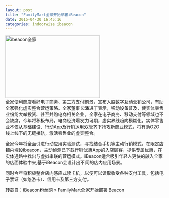 ```yaml
---
layout: post
title: "FamilyMart全家开始部署iBeacon"
date: 2015-04-30 16:45:16
categories: indoorwise ibeacon
---
```

<p><a href="http://www.ibeaconfans.com/wp-content/uploads/2015/03/ibeacon全家.jpg"><img alt="ibeacon全家" class="alignnone size-medium wp-image-1265" height="200" src="http://www.ibeaconfans.com/wp-content/uploads/2015/03/ibeacon全家-300x200.jpg" width="300"/></a><br/>
全家便利商店看好电子商务、第三方支付前景，宣布入股数字互动营销公司，有助全家强化虚实整合营运策略。全家董事长潘进丁表示，移动设备普及，使实体零售业纷纷大举投资、甚至并购电商相关企业，全家在电子商务、移动支付等领域也不会缺席，今年将积极布局，电商经济爆发力可期，虚实界线趋向模糊化，实体零售业不仅从基础建设、行动App及行销运用双管齐下抢攻新商业模式，将有助O2O线上线下的无缝接轨，激活零售业的虚实整合。</p>


<p>全家今年将全面引进行动应用实验测试，寻找结合手机等主动行销模式，在限定店铺内埋设ibeacon，主动侦测已下载行销优惠App的入店顾客，提供专属优惠，在实体通路中找出与虚拟串联的营运模式。iBeacon适合吸引年轻人更快的融入全家的店面体验中来,基于iBeacon会设计出不同的店内应用场景。</p>


<p>同时今年将积极整合店内感应式读卡机，以便可以读取收受各种支付工具，包括电子票证（如悠游卡）、信用卡及第三方支付。</p>


<p>转载自：iBeacon粉丝网 » FamilyMart全家开始部署iBeacon</p>